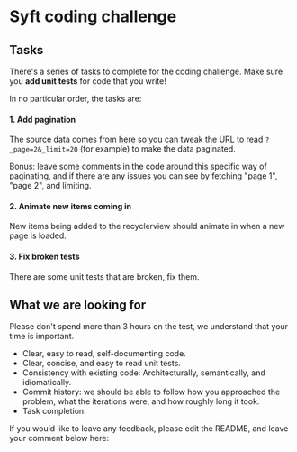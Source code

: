 # Syft coding challenge

## Tasks

There's a series of tasks to complete for the coding challenge.
Make sure you **add unit tests** for code that you write!
 
In no particular order, the tasks are:

#### 1. Add pagination
The source data comes from [here](https://jsonplaceholder.typicode.com/posts) so you can tweak the URL to read `?_page=2&_limit=20` (for example) to make the data paginated.

Bonus: leave some comments in the code around this specific way of paginating, and if there are any issues you can see by fetching "page 1", "page 2", and limiting.

#### 2. Animate new items coming in
New items being added to the recyclerview should animate in when a new page is loaded.

#### 3. Fix broken tests
There are some unit tests that are broken, fix them.


## What we are looking for

Please don't spend more than 3 hours on the test, we understand that your time is important.

- Clear, easy to read, self-documenting code.
- Clear, concise, and easy to read unit tests.
- Consistency with existing code: Architecturally, semantically, and idiomatically.
- Commit history: we should be able to follow how you approached the problem, what the iterations were, and how roughly long it took.
- Task completion.

If you would like to leave any feedback, please edit the README, and leave your comment below here:

